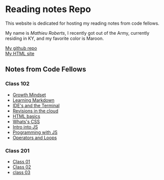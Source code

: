 # Reading notes Repo
This website is dedicated for hosting my reading notes from code fellows.

My name is _Mathieu Roberts_, I recently got out of the Army, currently residing in KY, and my favorite color is Maroon.

[My github repo](https://vadengrey.github.io/reading-notes/) <br>
[My HTML site](https://vadengrey.github.io/html/)

## Notes from Code Fellows

### **Class 102**

- [Growth Mindset](https://vadengrey.github.io/reading-notes/growthmindset)
- [Learning Markdown](https://vadengrey.github.io/reading-notes/102learning-markdown)
- [IDE's and the Terminal](https://vadengrey.github.io/reading-notes/IDEs-and-the-Terminal)
- [Revisions in the cloud](https://vadengrey.github.io/reading-notes/revisionsinthecloud)
- [HTML basics](https://vadengrey.github.io/reading-notes/html)
- [Whats's CSS](https://vadengrey.github.io/reading-notes/designwithcss)
- [Intro into JS](https://vadengrey.github.io/reading-notes/introintojs)
- [Programming with JS](https://vadengrey.github.io/reading-notes/programmingjs)
- [Operators and Loops](https://vadengrey.github.io/reading-notes/opsnloops)

### **Class 201**
- [Class 01](https://vadengrey.github.io/reading-notes/class-01)
- [Class 02](https://vadengrey.github.io/reading-notes/class-02)
- [class 03](https://vadengrey.github.io/reading-notes/class-03)